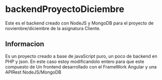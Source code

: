 # backendProyectoDiciembre
Este es el backend creado con NodeJS y MongoDB para el proyecto de noviembre/diciembre de la asignatura Cliente.

## Informacion
Es un proyecto creado a base de javaScript puro, un poco de backend en PHP y json. En este caso estoy modificandolo entero para que este compuesto de Un frontend desarrollado con el FrameWork Angular y una APIRest NodeJS/MongoDB
